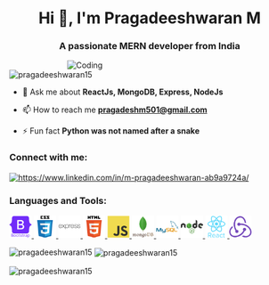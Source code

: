 
<h1 align="center">Hi 👋, I'm Pragadeeshwaran M</h1>
<h3 align="center">A passionate MERN developer from India</h3>
<img align="right" alt="Coding" width="400" src="https://cdn.dribbble.com/users/116207...
">

<p align="left"> <img src="https://komarev.com/ghpvc/?username=pragadeeshwaran15&label=Profile%20views&color=0e75b6&style=flat" alt="pragadeeshwaran15" /> </p>

- 💬 Ask me about **ReactJs, MongoDB, Express, NodeJs**

- 📫 How to reach me **pragadeshm501@gmail.com**

- ⚡ Fun fact **Python was not named after a snake**

<h3 align="left">Connect with me:</h3>
<p align="left">
<a href="https://linkedin.com/in/https://www.linkedin.com/in/m-pragadeeshwaran-ab9a9724a/" target="blank"><img align="center" src="https://raw.githubusercontent.com/rahuldkjain/github-profile-readme-generator/master/src/images/icons/Social/linked-in-alt.svg" alt="https://www.linkedin.com/in/m-pragadeeshwaran-ab9a9724a/" height="30" width="40" /></a>
</p>

<h3 align="left">Languages and Tools:</h3>
<p align="left"> <a href="https://getbootstrap.com" target="_blank" rel="noreferrer"> <img src="https://raw.githubusercontent.com/devicons/devicon/master/icons/bootstrap/bootstrap-plain-wordmark.svg" alt="bootstrap" width="40" height="40"/> </a> <a href="https://www.w3schools.com/css/" target="_blank" rel="noreferrer"> <img src="https://raw.githubusercontent.com/devicons/devicon/master/icons/css3/css3-original-wordmark.svg" alt="css3" width="40" height="40"/> </a> <a href="https://expressjs.com" target="_blank" rel="noreferrer"> <img src="https://raw.githubusercontent.com/devicons/devicon/master/icons/express/express-original-wordmark.svg" alt="express" width="40" height="40"/> </a> <a href="https://www.w3.org/html/" target="_blank" rel="noreferrer"> <img src="https://raw.githubusercontent.com/devicons/devicon/master/icons/html5/html5-original-wordmark.svg" alt="html5" width="40" height="40"/> </a> <a href="https://developer.mozilla.org/en-US/docs/Web/JavaScript" target="_blank" rel="noreferrer"> <img src="https://raw.githubusercontent.com/devicons/devicon/master/icons/javascript/javascript-original.svg" alt="javascript" width="40" height="40"/> </a> <a href="https://www.mongodb.com/" target="_blank" rel="noreferrer"> <img src="https://raw.githubusercontent.com/devicons/devicon/master/icons/mongodb/mongodb-original-wordmark.svg" alt="mongodb" width="40" height="40"/> </a> <a href="https://www.mysql.com/" target="_blank" rel="noreferrer"> <img src="https://raw.githubusercontent.com/devicons/devicon/master/icons/mysql/mysql-original-wordmark.svg" alt="mysql" width="40" height="40"/> </a> <a href="https://nodejs.org" target="_blank" rel="noreferrer"> <img src="https://raw.githubusercontent.com/devicons/devicon/master/icons/nodejs/nodejs-original-wordmark.svg" alt="nodejs" width="40" height="40"/> </a> <a href="https://reactjs.org/" target="_blank" rel="noreferrer"> <img src="https://raw.githubusercontent.com/devicons/devicon/master/icons/react/react-original-wordmark.svg" alt="react" width="40" height="40"/> </a> <a href="https://redux.js.org" target="_blank" rel="noreferrer"> <img src="https://raw.githubusercontent.com/devicons/devicon/master/icons/redux/redux-original.svg" alt="redux" width="40" height="40"/> </a> </p>

<p><img align="left" src="https://github-readme-stats.vercel.app/api/top-langs?username=pragadeeshwaran15&show_icons=true&locale=en&layout=compact" alt="pragadeeshwaran15" /></p>

<p>&nbsp;<img align="center" src="https://github-readme-stats.vercel.app/api?username=pragadeeshwaran15&show_icons=true&locale=en" alt="pragadeeshwaran15" /></p>

<p><img align="center" src="https://github-readme-streak-stats.herokuapp.com/?user=pragadeeshwaran15&" alt="pragadeeshwaran15" /></p>

